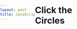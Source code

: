 ```yaml
---
layout: post
title: JavaScript Ticket 
---
```

<html>
<head>
    <title>Click the Circles</title>
    <style>
        body {
            margin: 0;
            padding: 0;
            display: flex;
            justify-content: center;
            align-items: center;
            height: 100vh;
        }
        #game-container {
            width: 400px;
            height: 400px;
            position: relative;
        }
        .circle {
            width: 80px;
            height: 80px;
            background-color: #ff4081;
            border-radius: 50%;
            position: absolute;
            top: 50%;
            left: 50%;
            transform: translate(-50%, -50%);
            cursor: pointer;
        }
    </style>
</head>
<body>
    <h1>Click the Circles</h1>
    <div id="game-container"></div>
    <script>
        function startGame() {
            const gameContainer = document.getElementById('game-container');
            const circles = [];
            function createCircle() {
                const circle = document.createElement('div');
                circle.classList.add('circle');
                circle.addEventListener('click', removeCircle);
                gameContainer.appendChild(circle);
                circles.push(circle);
            }
            function removeCircle() {
                const index = circles.indexOf(this);
                if (index > -1) {
                    circles.splice(index, 1);
                }
                gameContainer.removeChild(this);
            }
            setInterval(createCircle, 1000);
        }
        startGame();
    </script>
</body>
</html>
